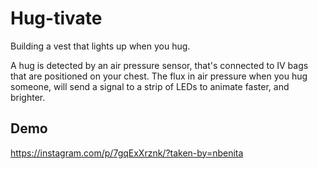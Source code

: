 # Hug-tivate
Building a vest that lights up when you hug.

A hug is detected by an air pressure sensor, that's connected to IV bags that are positioned on your chest.
The flux in air pressure when you hug someone, will send a signal to a strip of LEDs to animate faster, and brighter.

## Demo
https://instagram.com/p/7gqExXrznk/?taken-by=nbenita
